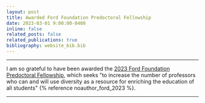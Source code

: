 ```yaml
---
layout: post
title: Awarded Ford Foundation Predoctoral Fellowship
date: 2023-03-01 9:00:00-0400
inline: false
related_posts: false
related_publications: true
bibliography: website_bib.bib
---
```


---

I am so grateful to have been awarded the <a href="https://ra.nas.edu/FordFellows20/ExtRpts/PressReleaseRoster.aspx?RptMode=AW&CompYr=2023">2023 Ford Foundation Predoctoral Fellowship</a>, which seeks "to increase the number of professors who can and will use diversity as a resource for enriching the education of all students" {% reference noauthor_ford_2023 %}.

---
